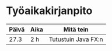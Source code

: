 # Työaikakirjanpito

Päivä | Aika | Mitä tein
------|------|----------
27.3 | 2 h | Tutustuin Java FX:n
